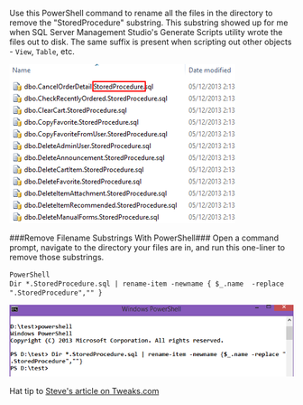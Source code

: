 <!--{Title:"Batch Rename Files To Remove Substring From File Name Using PowerShell",PublishedOn:"Dec 6 2013",Intro:"SQL Server Management Studio scripts out 'StoredProcedure' in file names. Here's how to remove a substring in many files in a directory with one line of PowerShell."}-->

Use this PowerShell command to rename all the files in the directory to remove the "StoredProcedure" substring. This substring showed up for me when SQL Server Management Studio's Generate Scripts utility wrote the files out to disk. The same suffix is present when scripting out other objects - `View`, `Table`, etc.
 
![](img/batch-rename-files.png)

###Remove Filename Substrings With PowerShell###
Open a command prompt, navigate to the directory your files are in, and run this one-liner to remove those substrings.

    PowerShell
    Dir *.StoredProcedure.sql | rename-item -newname { $_.name  -replace ".StoredProcedure","" }


![](img/batch-rename-files-console.png)

Hat tip to [Steve's article on Tweaks.com](http://tweaks.com/windows/49459/batch-file-rename-with-windows-powershell/)
